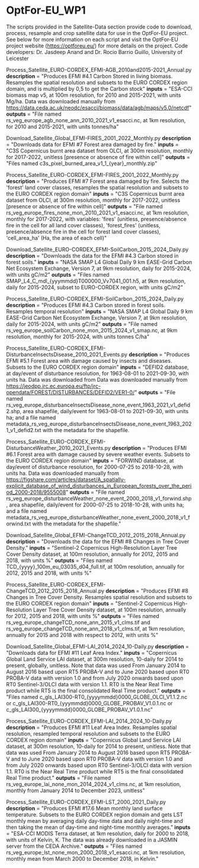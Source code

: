 # OptFor-EU_WP1

The scripts provided in the Satellite-Data section provide code to download, process, resample and crop satellite data for use in the OptFor-EU project. See below for more information on each script and visit the OptFor-EU project website (https://optforeu.eu/) for more details on the project.
Code developers: Dr. Jasdeep Anand and Dr. Rocio Barrio Guillo, University of Leicester

Process_Satellite_EURO-CORDEX_EFMI-AGB_2010and2015-2021_Annual.py
__description__ = "Produces EFMI #4.1 Carbon Stored in living biomass. Resamples the spatial resolution and subsets to the EURO CORDEX region domain, and is multiplied by 0,5 to get the Carbon stock"
__inputs__ = "ESA-CCI biomass map v5, at 100m resolution, for 2010 and 2015-2021, with units Mg/ha. Data was downloaded manually from https://data.ceda.ac.uk/neodc/esacci/biomass/data/agb/maps/v5.0/netcdf"
__outputs__ = "File named rs_veg_europe_agb_none_ann_2010_2021_v1_esacci.nc, at 1km resolution, for 2010 and 2015-2021, with units tonnes/ha"

Download_Satellite_Global_EFMI-FIRES_2001_2022_Monthly.py
__description__ = "Downloads data for EFMI #7 Forest area damaged by fire."
__inputs__ = "C3S Copernicus burnt area dataset from OLCI, at 300m resolution, monthly for 2017-2022, unitless [presence or absence of fire within cell]"
__outputs__ = "Files named c3s_pixel_burned_area_v1_1_{year}_monthly.zip"

Process_Satellite_EURO-CORDEX_EFMI-FIRES_2001_2022_Monthly.py
__description__ = "Produces EFMI #7 Forest area damaged by fire. Selects the 'forest' land cover classes, resamples the spatial resolution and subsets to the EURO CORDEX region domain"
__inputs__ = "C3S Copernicus burnt area dataset from OLCI, at 300m resolution, monthly for 2017-2022, unitless [presence or absence of fire within cell]"
__outputs__ = "File named rs_veg_europe_fires_none_mon_2010_2021_v1_esacci.nc, at 1km resolution, monthly for 2017-2022, with variables: 'fires' (unitless, presence/absence fire in the cell for all land cover classes), 'forest_fires' (unitless, presence/absence fire in the cell for forest land cover classes), 'cell_area_ha' (Ha, the area of each cell)"

Download_Satellite_EURO-CORDEX_EFMI-SoilCarbon_2015_2024_Daily.py
__description__ = "Downloads the data for the EFMI #4.3 Carbon stored in forest soils."
__inputs__ = "NASA SMAP L4 Global Daily 9 km EASE-Grid Carbon Net Ecosystem Exchange, Version 7, at 9km resolution, daily for 2015-2024, with units gC/m2"
__outputs__ = "Files named SMAP_L4_C_mdl_{yyymmdd}T000000_Vv7041_001.h5, at 9km resolution, daily for 2015-2024, subset to EURO-CORDEX region, with units gC/m2"

Process_Satellite_EURO-CORDEX_EFMI-SoilCarbon_2015_2024_Daily.py
__description__ = "Produces EFMI #4.3 Carbon stored in forest soils. Resamples temporal resolution"
__inputs__ = "NASA SMAP L4 Global Daily 9 km EASE-Grid Carbon Net Ecosystem Exchange, Version 7, at 9km resolution, daily for 2015-2024, with units gC/m2"
__outputs__ = "File named rs_veg_europe_soilCarbon_none_mon_2015_2024_v1_smap.nc, at 9km resolution, monthly for 2015-2024, with units tonnes C/ha"

Process_Satellite_EURO-CORDEX_EFMI-DisturbanceInsectsDisease_2010_2021_Events.py
__description__ = "Produces EFMI #5.1 Forest area with damage caused by insects and diseases. Subsets to the EURO CORDEX region domain"
__inputs__ = "DEFID2 database, at day/event of disturbance resolution, for 1963-08-01 to 2021-09-30, with units ha. Data was downloaded from Data was downloaded manually from https://jeodpp.jrc.ec.europa.eu/ftp/jrc-opendata/FOREST/DISTURBANCES/DEFID2/VER1-0/"
__outputs__ = "File named rs_veg_europe_disturbanceInsectsDisease_none_event_1963_2021_v1_defid2.shp, area shapefile, daily/event for 1963-08-01 to 2021-09-30, with units ha; and a file named metadata_rs_veg_europe_disturbanceInsectsDisease_none_event_1963_2021_v1_defid2.txt with the metadata for the shapefile.

Process_Satellite_EURO-CORDEX_EFMI-DisturbanceWeather_2010_2021_Events.py
__description__ = "Produces EFMI #6.1 Forest area with damage caused by severe weather events. Subsets to the EURO CORDEX region domain"
__inputs__ = "FORWIND database, at day/event of disturbance resolution, for 2000-07-25 to 2018-10-28, with units ha. Data was downloaded manually from https://figshare.com/articles/dataset/A_spatially-explicit_database_of_wind_disturbances_in_European_forests_over_the_period_2000-2018/9555008"
__outputs__ = "File named rs_veg_europe_disturbanceWeather_none_event_2000_2018_v1_forwind.shp, area shapefile, daily/event for 2000-07-25 to 2018-10-28, with units ha; and a file named metadata_rs_veg_europe_disturbanceWeather_none_event_2000_2018_v1_forwind.txt with the metadata for the shapefile."

Download_Satellite_Global_EFMI-ChangeTCD_2012_2015_2018_Annual.py
__description__ = "Downloads the data for the EFMI #8 Changes in Tree Cover Density."
__inputs__ = "Sentinel-2 Copernicus High-Resolution Layer Tree Cover Density dataset, at 100m resolution, annually for 2012, 2015 and 2018, with units %"
__outputs__ = "Files named TCD_{yyyy}_100m_eu_03035_d04_full.tif, at 100m resolution, annually for 2012, 2015 and 2018, with units %"

Process_Satellite_EURO-CORDEX_EFMI-ChangeTCD_2012_2015_2018_Annual.py
__description__ = "Produces EFMI #8 Changes in Tree Cover Density. Resamples spatial resolution and subsets to the EURO CORDEX region domain"
__inputs__ = "Sentinel-2 Copernicus High-Resolution Layer Tree Cover Density dataset, at 100m resolution, annually for 2012, 2015 and 2018, with units %"
__outputs__ = "Files named rs_veg_europe_changeTCD_none_ann_2015_v1_clms.tif and rs_veg_europe_changeTCD_none_ann_2018_v1_clms.tif, at 1km resolution, annually for 2015 and 2018 with respect to 2012, with units %"

Download_Satellite_Global_EFMI-LAI_2014_2024_10-Daily.py
__description__ = "Downloads data for EFMI #11 Leaf Area Index."
__inputs__ = "Copernicus Global Land Service LAI dataset, at 300m resolution, 10-daily for 2014 to present, globally, unitless. Note that data was used From January 2014 to August 2016 based upon RT5 PROBA-V and to June 2020 based upon RT0 PROBA-V data with version 1.0 and from July 2020 onwards based upon RT0 Sentinel-3/OLCI data with version 1.1. RT0 is the Near Real Time product while RT5 is the final consolidated Real Time product."
__outputs__ = "Files named c_gls_LAI300-RT0_{yyyymmdd}0000_GLOBE_OLCI_V1.1.2.nc or c_gls_LAI300-RT0_{yyymmdd}0000_GLOBE_PROBAV_V1.0.1.nc or c_gls_LAI300_{yyyymmdd}0000_GLOBE_PROBAV_V1.0.1.nc"

Process_Satellite_EURO-CORDEX_EFMI-LAI_2014_2024_10-Daily.py
__description__ = "Produces EFMI #11 Leaf Area Index. Resamples spatial resolution, resampled temporal resolution and subsets to the EURO CORDEX region domain"
__inputs__ = "Copernicus Global Land Service LAI dataset, at 300m resolution, 10-daily for 2014 to present, unitless. Note that data was used From January 2014 to August 2016 based upon RT5 PROBA-V and to June 2020 based upon RT0 PROBA-V data with version 1.0 and from July 2020 onwards based upon RT0 Sentinel-3/OLCI data with version 1.1. RT0 is the Near Real Time product while RT5 is the final consolidated Real Time product."
__outputs__ = "File named rs_veg_europe_lai_none_mon_2014_2024_v1_clms.nc, at 1km resolution, monthly from January 2014 to December 2023, unitless"

Process_Satellite_EURO-CORDEX_EFMI-LST_2000_2021_Daily.py
__description__ = "Produces EFMI #17.6 Mean monthly land surface temperature. Subsets to the EURO CORDEX region domain and gets LST monthly mean by averaging daily day-time data and daily night-time and then taking the mean of day-time and night-time monthly averages."
__inputs__ = "ESA-CCI MODIS Terra dataset, at 1km resolution, daily for 2000 to 2018, with units of Kelvin, K. The data was already downloaded in a JASMIN server from the CEDA Archive."
__outputs__ = "Files named rs_veg_europe_lst_none_mon_2000_2018_v1_esacci.nc, at 1km resolution, monthly mean from March 2000 to December 2018, in Kelvin."
